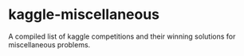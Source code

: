 # kaggle-miscellaneous
A compiled list of kaggle competitions and their winning solutions for miscellaneous problems.
